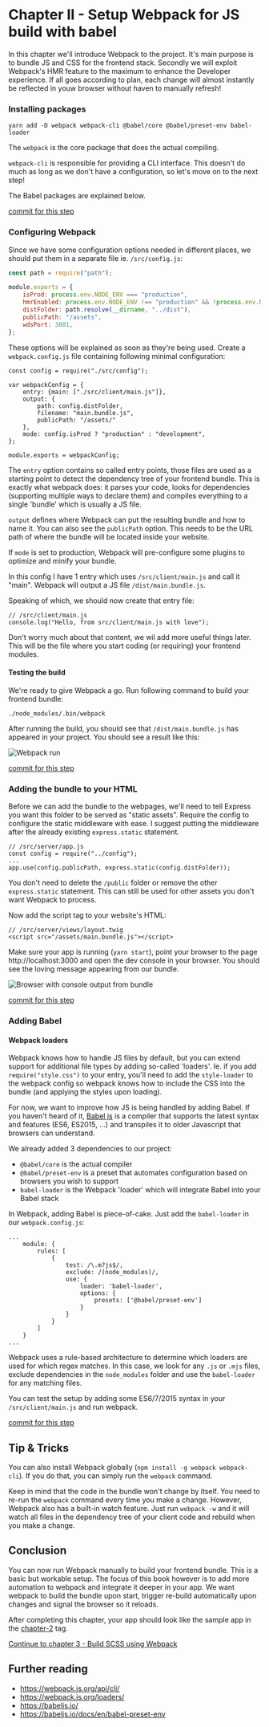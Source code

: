 # Chapter II - Setup Webpack for JS build with babel

In this chapter we'll introduce Webpack to the project. It's main purpose is to bundle JS and CSS for the
frontend stack. Secondly we will exploit Webpack's HMR feature to the maximum to enhance the Developer experience. If
all goes according to plan, each change will almost instantly be reflected in youw browser without haven to manually
refresh!

### Installing packages

```
yarn add -D webpack webpack-cli @babel/core @babel/preset-env babel-loader
```

The `webpack` is the core package that does the actual compiling.
 
`webpack-cli` is responsible for providing a CLI
interface. This doesn't do much as long as we don't have a configuration, so let's move on to the next step!

The Babel packages are explained below.

[commit for this step](https://github.com/webberig/webpack-express-ultimate-sample/commit/686629553ab30fc3d618507a8ea97dcd82d05910)

### Configuring Webpack

Since we have some configuration options needed in different places, we should put them in a separate file ie.
`/src/config.js`:

```javascript
const path = require("path");

module.exports = {
    isProd: process.env.NODE_ENV === "production",
    hmrEnabled: process.env.NODE_ENV !== "production" && !process.env.NO_HMR,
    distFolder: path.resolve(__dirname, "../dist"),
    publicPath: "/assets",
    wdsPort: 3001,
};
```
These options will be explained as soon as they're being used. Create a `webpack.config.js` file containing following
 minimal configuration:

```
const config = require("./src/config");

var webpackConfig = {
    entry: {main: ["./src/client/main.js"]},
    output: {
        path: config.distFolder,
        filename: "main.bundle.js",
        publicPath: "/assets/"
    },
    mode: config.isProd ? "production" : "development",
};

module.exports = webpackConfig;
```

The `entry` option contains so called entry points, those files are used as a starting point to detect the dependency
 tree of your frontend bundle. This is exactly what webpack does: it parses your code, looks for dependencies
  (supporting multiple ways to declare them) and compiles everything to a single 'bundle' which is usually a JS file.

`output` defines where Webpack can put the resulting bundle and how to name it. You can also see the `publicPath`
 option. This needs to be the URL path of where the bundle will be located inside your website. 

If `mode` is set to production, Webpack will pre-configure some plugins to optimize and minify your bundle.

In this config I have 1 entry which uses `/src/client/main.js` and call it "main". Webpack will output a JS file
 `/dist/main.bundle.js`.

Speaking of which, we should now create that entry file:
```
// /src/client/main.js
console.log("Hello, from src/client/main.js with love");
```

Don't worry much about that content, we wil add more useful things later. This will be the file where you start coding
(or requiring) your frontend modules.

#### Testing the build

We're ready to give Webpack a go. Run following command to build your frontend bundle:

```
./node_modules/.bin/webpack
```

After running the build, you should see that `/dist/main.bundle.js` has appeared in your project. You should see
 a result like this:

![Webpack run](/chapter-2/webpack-first-run.png)

[commit for this step](https://github.com/webberig/webpack-express-ultimate-sample/commit/4c84fce01fae98998eb0aa3a430f367634364048)

### Adding the bundle to your HTML

Before we can add the bundle to the webpages, we'll need to tell Express you want this folder to be served as
 "static assets". Require the config to configure the static middleware with ease. I suggest putting the middleware 
 after the already existing `express.static` statement.

```
// /src/server/app.js
const config = require("../config");
... 
app.use(config.publicPath, express.static(config.distFolder));
```

You don't need to delete the `/public` folder or remove the other `express.static` statement. This can still be used for
 other assets you don't want Webpack to process.
 
Now add the script tag to your website's HTML:

```
// /src/server/views/layout.twig
<script src="/assets/main.bundle.js"></script>
```

Make sure your app is running (`yarn start`), point your browser to the page http://localhost:3000 and open the dev
console in your browser. You should see the loving message appearing from our bundle.

![Browser with console output from bundle](/chapter-2/browser-with-bundle.png)

[commit for this step](https://github.com/webberig/webpack-express-ultimate-sample/commit/6ac5e7b217bae8677555c9033ccaa5383b68c375)

### Adding Babel

#### Webpack loaders
Webpack knows how to handle JS files by default, but you can extend support for additional file types by adding
so-called 'loaders'. Ie. if you add `require("style.css")` to your entry, you'll need to add the `style-loader` to
the webpack config so webpack knows how to include the CSS into the bundle (and applying the styles upon loading).

For now, we want to improve how JS is being handled by adding Babel. If you haven't heard of it,
[Babel js](https://babeljs.io/) is a compiler that supports the latest syntax and features (ES6, ES2015, ...) and
 transpiles it to older Javascript that browsers can understand.

We already added 3 dependencies to our project:

- `@babel/core` is the actual compiler
- `@babel/preset-env` is a preset that automates configuration based on browsers you wish to support
- `babel-loader` is the Webpack 'loader' which will integrate Babel into your Babel stack

In Webpack, adding Babel is piece-of-cake. Just add the `babel-loader` in our `webpack.config.js`:
```
...
    module: {
        rules: [
            {
                test: /\.m?js$/,
                exclude: /(node_modules)/,
                use: {
                    loader: 'babel-loader',
                    options: {
                        presets: ['@babel/preset-env']
                    }
                }
            }
        ]
    }
...
```

Webpack uses a rule-based architecture to determine which loaders are used for which regex matches. In this case, we
look for any `.js` or `.mjs` files, exclude dependencies in the `node_modules` folder and use the `babel-loader` for any
matching files.

You can test the setup by adding some ES6/7/2015 syntax in your `/src/client/main.js` and run webpack.

[commit for this step](https://github.com/webberig/webpack-express-ultimate-sample/commit/24892c48874ceb6b3af79f17b29c03589e3927fc)

## Tip & Tricks

You can also install Webpack globally (`npm install -g webpack webpack-cli`). If you do that, you can simply run
the `webpack` command.

Keep in mind that the code in the bundle won't change by itself. You need to re-run the `webpack` command every time
you make a change. However, Webpack also has a built-in watch feature. Just run `webpack -w` and it will watch all files
 in the dependency tree of your client code and rebuild when you make a change.

## Conclusion

You can now run Webpack manually to build your frontend bundle. This is a basic but workable setup. The focus of this book 
however is to add more automation to webpack and integrate it deeper in your app. We want webpack to build the bundle
upon start, trigger re-build automatically upon changes and signal the browser so it reloads. 

After completing this chapter, your app should look like the sample app in the
 [chapter-2](https://github.com/webberig/webpack-express-ultimate-sample/tree/chapter-2) tag.

[Continue to chapter 3 - Build SCSS using Webpack](/3-build-scss-using-webpack)

## Further reading
- https://webpack.js.org/api/cli/
- https://webpack.js.org/loaders/
- https://babeljs.io/
- https://babeljs.io/docs/en/babel-preset-env
